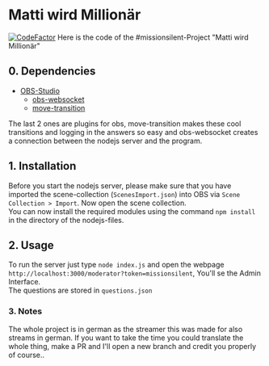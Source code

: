 # Matti wird Millionär
[![CodeFactor](https://www.codefactor.io/repository/github/logianer/mattiwirdmillionaer/badge)](https://www.codefactor.io/repository/github/logianer/mattiwirdmillionaer)
Here is the code of the #missionsilent-Project "Matti wird Millionär"   
 
## 0. Dependencies
- [OBS-Studio](https://obsproject.com/)
  - [obs-websocket](https://obsproject.com/forum/resources/obs-websocket-remote-control-obs-studio-from-websockets.466/)
  - [move-transition](https://obsproject.com/forum/resources/move-transition.913/)

The last 2 ones are plugins for obs, move-transition makes these cool transitions and logging in the answers so easy and obs-websocket creates a connection between the nodejs server and the program.

## 1. Installation
Before you start the nodejs server, please make sure that you have imported the scene-collection (`ScenesImport.json`) into OBS via `Scene Collection > Import`.  Now open the scene collection.   
You can now install the required modules using the command `npm install` in the directory of the nodejs-files.   

## 2. Usage
To run the server just type `node index.js` and open the webpage `http://localhost:3000/moderator?token=missionsilent`, You'll se the Admin Interface.  
The questions are stored in `questions.json`

### 3. Notes
The whole project is in german as the streamer this was made for also streams in german. If you want to take the time you could translate the whole thing, make a PR and I'll open a new branch and credit you properly of course..

